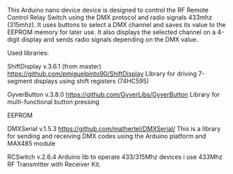 This Arduino nano device device is designed to control the RF Remote Control Relay Switch using the DMX protocol and radio signals 433mhz (315mhz). It uses buttons to select a DMX channel and saves its value to the EEPROM memory for later use. It also displays the selected channel on a 4-digit display and sends radio signals depending on the DMX value.

Used libraries:

ShiftDisplay v.3.6.1 (from master) https://github.com/pmiguelpinto90/ShiftDisplay Library for driving 7-segment displays using shift registers (74HC595)

GyverButton v.3.8.0 https://github.com/GyverLibs/GyverButton Library for multi-functional button pressing

EEPROM

DMXSerial v.1.5.3 https://github.com/mathertel/DMXSerial/ This is a library for sending and receiving DMX codes using the Arduino platform and MAX485 module

RCSwitch v.2.6.4 Arduino lib to operate 433/315Mhz devices i use 433Mhz RF Transmitter with Receiver Kit. 
